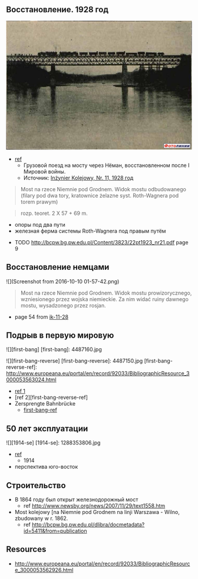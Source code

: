 ## Восстановление. 1928 год

![](14755970402503.jpg)

- [ref](http://railwayz.info/photolines/photo/72174)
  - Грузовой поезд на мосту через Нёман, восстановленном после І Мировой войны.
  - Источник: [Inżynier Kolejowy, Nr. 11, 1928 год][ik-11-28]

> Most na rzece Niemnie pod Grodnem. Widok mostu odbudowanego (filary pod dwa tory, kratownice żelazne syst. Roth-Wagnera pod torem prawym)

> rozp. teoret. 2 X 57 + 69 m.

- опоры под два пути
- железная ферма системы Roth-Wagnera под правым путём

[ik-11-28]: http://bcpw.bg.pw.edu.pl/dlibra/docmetadata?id=5411&from=publication

- TODO http://bcpw.bg.pw.edu.pl/Content/3823/22pt1923_nr21.pdf page 9

## Восстановление немцами

![](Screenshot from 2016-10-10 01-57-42.png)

> Most na rzece Niemnie pod Grodnem. Widok mostu prowizorycznego, wzniesionego przez wojska niemieckie. Za nim widać ruiny dawnego mostu, wysadzonego przez rosjan.

- page 54 from [ik-11-28][]

## Подрыв в первую мировую

![][first-bang]
[first-bang]: 4487160.jpg

![][first-bang-reverse]
[first-bang-reverse]: 4487150.jpg
[first-bang-reverse-ref]: http://www.europeana.eu/portal/en/record/92033/BibliographicResource_3000053563024.html

- [ref 1][first-bang-ref]
- [ref 2][first-bang-reverse-ref]
- Zersprengte Bahnbrücke
  - [first-bang-ref][]

[first-bang-ref]: http://www.europeana.eu/portal/en/record/92033/BibliographicResource_3000053562905.html

## 50 лет эксплуатации

![][1914-se]
[1914-se]: 1288353806.jpg

- [ref](http://railwayz.info/photolines/photo/11532)
  - 1914
- перспектива юго-восток

## Строительство

- В 1864 году был открыт железнодорожный мост
  - ref http://www.newsby.org/news/2007/11/29/text1558.htm
- Most kolejowy [na Niemnie pod Grodnem na linji Warszawa - Wilno, zbudowany w r. 1862.
  - ref http://bcpw.bg.pw.edu.pl/dlibra/docmetadata?id=5411&from=publication

## Resources

- http://www.europeana.eu/portal/en/record/92033/BibliographicResource_3000053562926.html
